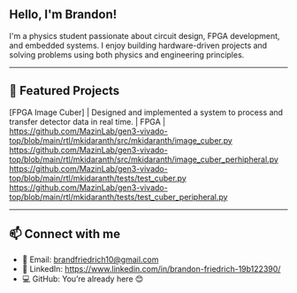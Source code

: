 ## Hello, I'm Brandon!

I'm a physics student passionate about circuit design, FPGA development, and embedded systems. I enjoy building hardware-driven projects and solving problems using both physics and engineering principles.

---

## 🔧 Featured Projects
[FPGA Image Cuber] | Designed and implemented a system to process and transfer detector data in real time. | FPGA |
  https://github.com/MazinLab/gen3-vivado-top/blob/main/rtl/mkidaranth/src/mkidaranth/image_cuber.py
  https://github.com/MazinLab/gen3-vivado-top/blob/main/rtl/mkidaranth/src/mkidaranth/image_cuber_perhipheral.py
  https://github.com/MazinLab/gen3-vivado-top/blob/main/rtl/mkidaranth/tests/test_cuber.py
  https://github.com/MazinLab/gen3-vivado-top/blob/main/rtl/mkidaranth/tests/test_cuber_peripheral.py

---

## 📫 Connect with me
- 📧 Email: brandfriedrich10@gmail.com 
- 🔗 LinkedIn: https://www.linkedin.com/in/brandon-friedrich-19b122390/
- 💻 GitHub: You’re already here 😊
